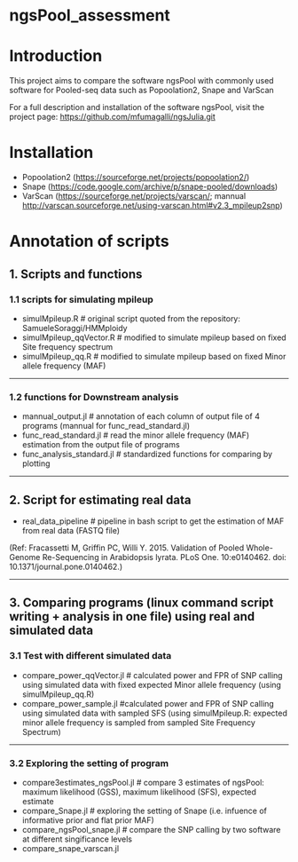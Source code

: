 # ngsPool_assessment

# Introduction
  This project aims to compare the software ngsPool with commonly used software for Pooled-seq data such as Popoolation2, Snape and VarScan

  For a full description and installation of the software ngsPool, visit the project page: https://github.com/mfumagalli/ngsJulia.git

# Installation
- Popoolation2 (https://sourceforge.net/projects/popoolation2/)
- Snape (https://code.google.com/archive/p/snape-pooled/downloads)
- VarScan (https://sourceforge.net/projects/varscan/; mannual http://varscan.sourceforge.net/using-varscan.html#v2.3_mpileup2snp)

# Annotation of scripts
## 1. Scripts and functions
### 1.1 scripts for simulating mpileup
- simulMpileup.R 		      # original script quoted from the repository: SamueleSoraggi/HMMploidy
- simulMpileup_qqVector.R	# modified to simulate mpileup based on fixed Site frequency spectrum
- simulMpileup_qq.R		    # modified to simulate mpileup based on fixed Minor allele frequency (MAF)
-----------------------
### 1.2 functions for Downstream analysis
- mannual_output.jl # annotation of each column of output file of 4 programs (mannual for func_read_standard.jl)
- func_read_standard.jl # read the minor allele frequency (MAF) estimation from the output file of programs
- func_analysis_standard.jl # standardized functions for comparing by plotting
-----------------------
## 2. Script for estimating real data 
- real_data_pipeline # pipeline in bash script to get the estimation of MAF from real data (FASTQ file) 

(Ref: Fracassetti M, Griffin PC, Willi Y. 2015. Validation of Pooled Whole-Genome Re-Sequencing 
in Arabidopsis lyrata. PLoS One. 10:e0140462. doi: 10.1371/journal.pone.0140462.)

-----------------------
## 3. Comparing programs (linux command script writing + analysis in one file) using real and simulated data
### 3.1 Test with different simulated data
- compare_power_qqVector.jl  # calculated power and FPR of SNP calling using simulated data with fixed expected Minor allele frequency (using simulMpileup_qq.R)
- compare_power_sample.jl #calculated power and FPR of SNP calling using simulated data with sampled SFS (using simulMpileup.R: expected minor allele frequency is sampled from sampled Site Frequency Spectrum)

-----------------------
### 3.2 Exploring the setting of program
- compare3estimates_ngsPool.jl # compare 3 estimates of ngsPool: maximum likelihood (GSS), maximum likelihood (SFS), expected estimate
- compare_Snape.jl # exploring the setting of Snape (i.e. infuence of informative prior and flat prior MAF)
- compare_ngsPool_snape.jl # compare the SNP calling by two software at different singificance levels
- compare_snape_varscan.jl









